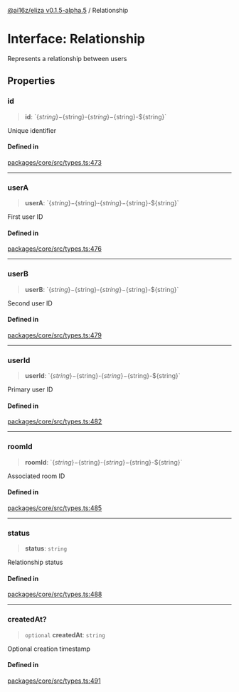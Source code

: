 [@ai16z/eliza v0.1.5-alpha.5](../index.md) / Relationship

# Interface: Relationship

Represents a relationship between users

## Properties

### id

> **id**: \`$\{string\}-$\{string\}-$\{string\}-$\{string\}-$\{string\}\`

Unique identifier

#### Defined in

[packages/core/src/types.ts:473](https://github.com/AIFlowML/eliza_aiflow/blob/main/packages/core/src/types.ts#L473)

***

### userA

> **userA**: \`$\{string\}-$\{string\}-$\{string\}-$\{string\}-$\{string\}\`

First user ID

#### Defined in

[packages/core/src/types.ts:476](https://github.com/AIFlowML/eliza_aiflow/blob/main/packages/core/src/types.ts#L476)

***

### userB

> **userB**: \`$\{string\}-$\{string\}-$\{string\}-$\{string\}-$\{string\}\`

Second user ID

#### Defined in

[packages/core/src/types.ts:479](https://github.com/AIFlowML/eliza_aiflow/blob/main/packages/core/src/types.ts#L479)

***

### userId

> **userId**: \`$\{string\}-$\{string\}-$\{string\}-$\{string\}-$\{string\}\`

Primary user ID

#### Defined in

[packages/core/src/types.ts:482](https://github.com/AIFlowML/eliza_aiflow/blob/main/packages/core/src/types.ts#L482)

***

### roomId

> **roomId**: \`$\{string\}-$\{string\}-$\{string\}-$\{string\}-$\{string\}\`

Associated room ID

#### Defined in

[packages/core/src/types.ts:485](https://github.com/AIFlowML/eliza_aiflow/blob/main/packages/core/src/types.ts#L485)

***

### status

> **status**: `string`

Relationship status

#### Defined in

[packages/core/src/types.ts:488](https://github.com/AIFlowML/eliza_aiflow/blob/main/packages/core/src/types.ts#L488)

***

### createdAt?

> `optional` **createdAt**: `string`

Optional creation timestamp

#### Defined in

[packages/core/src/types.ts:491](https://github.com/AIFlowML/eliza_aiflow/blob/main/packages/core/src/types.ts#L491)
